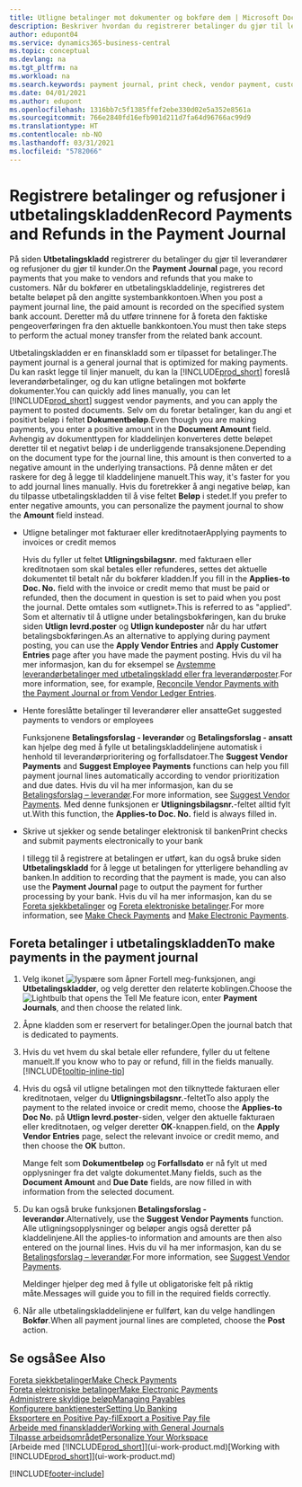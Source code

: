 ```yaml
---
title: Utligne betalinger mot dokumenter og bokføre dem | Microsoft Docs
description: Beskriver hvordan du registrerer betalinger du gjør til leverandører og refusjoner du gjør til kunder.
author: edupont04
ms.service: dynamics365-business-central
ms.topic: conceptual
ms.devlang: na
ms.tgt_pltfrm: na
ms.workload: na
ms.search.keywords: payment journal, print check, vendor payment, customer refund, creditor, debt, balance due, AP
ms.date: 04/01/2021
ms.author: edupont
ms.openlocfilehash: 1316bb7c5f1385ffef2ebe330d02e5a352e8561a
ms.sourcegitcommit: 766e2840fd16efb901d211d7fa64d96766ac99d9
ms.translationtype: HT
ms.contentlocale: nb-NO
ms.lasthandoff: 03/31/2021
ms.locfileid: "5782066"
---
```

# <a name="record-payments-and-refunds-in-the-payment-journal"></a><span data-ttu-id="922ff-103">Registrere betalinger og refusjoner i utbetalingskladden</span><span class="sxs-lookup"><span data-stu-id="922ff-103">Record Payments and Refunds in the Payment Journal</span></span>

<span data-ttu-id="922ff-104">På siden **Utbetalingskladd** registrerer du betalinger du gjør til leverandører og refusjoner du gjør til kunder.</span><span class="sxs-lookup"><span data-stu-id="922ff-104">On the **Payment Journal** page, you record payments that you make to vendors and refunds that you make to customers.</span></span> <span data-ttu-id="922ff-105">Når du bokfører en utbetalingskladdelinje, registreres det betalte beløpet på den angitte systembankkontoen.</span><span class="sxs-lookup"><span data-stu-id="922ff-105">When you post a payment journal line, the paid amount is recorded on the specified system bank account.</span></span> <span data-ttu-id="922ff-106">Deretter må du utføre trinnene for å foreta den faktiske pengeoverføringen fra den aktuelle bankkontoen.</span><span class="sxs-lookup"><span data-stu-id="922ff-106">You must then take steps to perform the actual money transfer from the related bank account.</span></span>  

<span data-ttu-id="922ff-107">Utbetalingskladden er en finanskladd som er tilpasset for betalinger.</span><span class="sxs-lookup"><span data-stu-id="922ff-107">The payment journal is a general journal that is optimized for making payments.</span></span> <span data-ttu-id="922ff-108">Du kan raskt legge til linjer manuelt, du kan la [!INCLUDE[prod_short](includes/prod_short.md)] foreslå leverandørbetalinger, og du kan utligne betalingen mot bokførte dokumenter.</span><span class="sxs-lookup"><span data-stu-id="922ff-108">You can quickly add lines manually, you can let [!INCLUDE[prod_short](includes/prod_short.md)] suggest vendor payments, and you can apply the payment to posted documents.</span></span> <span data-ttu-id="922ff-109">Selv om du foretar betalinger, kan du angi et positivt beløp i feltet **Dokumentbeløp**.</span><span class="sxs-lookup"><span data-stu-id="922ff-109">Even though you are making payments, you enter a positive amount in the **Document Amount** field.</span></span> <span data-ttu-id="922ff-110">Avhengig av dokumenttypen for kladdelinjen konverteres dette beløpet deretter til et negativt beløp i de underliggende transaksjonene.</span><span class="sxs-lookup"><span data-stu-id="922ff-110">Depending on the document type for the journal line, this amount is then converted to a negative amount in the underlying transactions.</span></span> <span data-ttu-id="922ff-111">På denne måten er det raskere for deg å legge til kladdelinjene manuelt.</span><span class="sxs-lookup"><span data-stu-id="922ff-111">This way, it's faster for you to add journal lines manually.</span></span> <span data-ttu-id="922ff-112">Hvis du foretrekker å angi negative beløp, kan du tilpasse utbetalingskladden til å vise feltet **Beløp** i stedet.</span><span class="sxs-lookup"><span data-stu-id="922ff-112">If you prefer to enter negative amounts, you can personalize the payment journal to show the **Amount** field instead.</span></span>  

- <span data-ttu-id="922ff-113">Utligne betalinger mot fakturaer eller kreditnotaer</span><span class="sxs-lookup"><span data-stu-id="922ff-113">Applying payments to invoices or credit memos</span></span>

    <span data-ttu-id="922ff-114">Hvis du fyller ut feltet **Utligningsbilagsnr.** med fakturaen eller kreditnotaen som skal betales eller refunderes, settes det aktuelle dokumentet til betalt når du bokfører kladden.</span><span class="sxs-lookup"><span data-stu-id="922ff-114">If you fill in the **Applies-to Doc. No.** field with the invoice or credit memo that must be paid or refunded, then the document in question is set to paid when you post the journal.</span></span> <span data-ttu-id="922ff-115">Dette omtales som «utlignet».</span><span class="sxs-lookup"><span data-stu-id="922ff-115">This is referred to as "applied".</span></span> <span data-ttu-id="922ff-116">Som et alternativ til å utligne under betalingsbokføringen, kan du bruke siden **Utlign levrd.poster** og **Utlign kundeposter** når du har utført betalingsbokføringen.</span><span class="sxs-lookup"><span data-stu-id="922ff-116">As an alternative to applying during payment posting, you can use the **Apply Vendor Entries** and **Apply Customer Entries** page after you have made the payment posting.</span></span> <span data-ttu-id="922ff-117">Hvis du vil ha mer informasjon, kan du for eksempel se [Avstemme leverandørbetalinger med utbetalingskladd eller fra leverandørposter](payables-how-apply-purchase-transactions-manually.md).</span><span class="sxs-lookup"><span data-stu-id="922ff-117">For more information, see, for example, [Reconcile Vendor Payments with the Payment Journal or from Vendor Ledger Entries](payables-how-apply-purchase-transactions-manually.md).</span></span>  

- <span data-ttu-id="922ff-118">Hente foreslåtte betalinger til leverandører eller ansatte</span><span class="sxs-lookup"><span data-stu-id="922ff-118">Get suggested payments to vendors or employees</span></span>

    <span data-ttu-id="922ff-119">Funksjonene **Betalingsforslag - leverandør** og **Betalingsforslag - ansatt** kan hjelpe deg med å fylle ut betalingskladdelinjene automatisk i henhold til leverandørprioritering og forfallsdatoer.</span><span class="sxs-lookup"><span data-stu-id="922ff-119">The **Suggest Vendor Payments** and **Suggest Employee Payments** functions can help you fill payment journal lines automatically according to vendor prioritization and due dates.</span></span> <span data-ttu-id="922ff-120">Hvis du vil ha mer informasjon, kan du se [Betalingsforslag – leverandør](payables-how-suggest-vendor-payments.md).</span><span class="sxs-lookup"><span data-stu-id="922ff-120">For more information, see [Suggest Vendor Payments](payables-how-suggest-vendor-payments.md).</span></span> <span data-ttu-id="922ff-121">Med denne funksjonen er **Utligningsbilagsnr.**-feltet alltid fylt ut.</span><span class="sxs-lookup"><span data-stu-id="922ff-121">With this function, the **Applies-to Doc. No.** field is always filled in.</span></span>  

- <span data-ttu-id="922ff-122">Skrive ut sjekker og sende betalinger elektronisk til banken</span><span class="sxs-lookup"><span data-stu-id="922ff-122">Print checks and submit payments electronically to your bank</span></span>

    <span data-ttu-id="922ff-123">I tillegg til å registrere at betalingen er utført, kan du også bruke siden **Utbetalingskladd** for å legge ut betalingen for ytterligere behandling av banken.</span><span class="sxs-lookup"><span data-stu-id="922ff-123">In addition to recording that the payment is made, you can also use the **Payment Journal** page to output the payment for further processing by your bank.</span></span> <span data-ttu-id="922ff-124">Hvis du vil ha mer informasjon, kan du se [Foreta sjekkbetalinger](payables-how-work-checks.md) og [Foreta elektroniske betalinger](finance-make-payments-with-bank-data-conversion-service-or-sepa-credit-transfer.md#exporting-payments-to-a-bank-file).</span><span class="sxs-lookup"><span data-stu-id="922ff-124">For more information, see [Make Check Payments](payables-how-work-checks.md) and [Make Electronic Payments](finance-make-payments-with-bank-data-conversion-service-or-sepa-credit-transfer.md#exporting-payments-to-a-bank-file).</span></span>  

## <a name="to-make-payments-in-the-payment-journal"></a><span data-ttu-id="922ff-125">Foreta betalinger i utbetalingskladden</span><span class="sxs-lookup"><span data-stu-id="922ff-125">To make payments in the payment journal</span></span>

1. <span data-ttu-id="922ff-126">Velg ikonet ![lyspære som åpner Fortell meg-funksjonen](media/ui-search/search_small.png "Fortell hva du vil gjøre"), angi **Utbetalingskladder**, og velg deretter den relaterte koblingen.</span><span class="sxs-lookup"><span data-stu-id="922ff-126">Choose the ![Lightbulb that opens the Tell Me feature](media/ui-search/search_small.png "Tell me what you want to do") icon, enter **Payment Journals**, and then choose the related link.</span></span>
2. <span data-ttu-id="922ff-127">Åpne kladden som er reservert for betalinger.</span><span class="sxs-lookup"><span data-stu-id="922ff-127">Open the journal batch that is dedicated to payments.</span></span>
3. <span data-ttu-id="922ff-128">Hvis du vet hvem du skal betale eller refundere, fyller du ut feltene manuelt.</span><span class="sxs-lookup"><span data-stu-id="922ff-128">If you know who to pay or refund, fill in the fields manually.</span></span> [!INCLUDE[tooltip-inline-tip](includes/tooltip-inline-tip_md.md)]
4. <span data-ttu-id="922ff-129">Hvis du også vil utligne betalingen mot den tilknyttede fakturaen eller kreditnotaen, velger du **Utligningsbilagsnr.**-feltet</span><span class="sxs-lookup"><span data-stu-id="922ff-129">To also apply the payment to the related invoice or credit memo, choose the **Applies-to Doc No.**</span></span> <span data-ttu-id="922ff-130">på **Utlign levrd.poster**-siden, velger den aktuelle fakturaen eller kreditnotaen, og velger deretter **OK**-knappen.</span><span class="sxs-lookup"><span data-stu-id="922ff-130">field, on the **Apply Vendor Entries** page, select the relevant invoice or credit memo, and then choose the **OK** button.</span></span>

    <span data-ttu-id="922ff-131">Mange felt som **Dokumentbeløp** og **Forfallsdato** er nå fylt ut med opplysninger fra det valgte dokumentet.</span><span class="sxs-lookup"><span data-stu-id="922ff-131">Many fields, such as the **Document Amount** and **Due Date** fields, are now filled in with information from the selected document.</span></span>
5. <span data-ttu-id="922ff-132">Du kan også bruke funksjonen **Betalingsforslag - leverandør**.</span><span class="sxs-lookup"><span data-stu-id="922ff-132">Alternatively, use the **Suggest Vendor Payments** function.</span></span> <span data-ttu-id="922ff-133">Alle utligningsopplysninger og beløper angis også deretter på kladdelinjene.</span><span class="sxs-lookup"><span data-stu-id="922ff-133">All the applies-to information and amounts are then also entered on the journal lines.</span></span> <span data-ttu-id="922ff-134">Hvis du vil ha mer informasjon, kan du se [Betalingsforslag – leverandør](payables-how-suggest-vendor-payments.md).</span><span class="sxs-lookup"><span data-stu-id="922ff-134">For more information, see [Suggest Vendor Payments](payables-how-suggest-vendor-payments.md).</span></span>

    <span data-ttu-id="922ff-135">Meldinger hjelper deg med å fylle ut obligatoriske felt på riktig måte.</span><span class="sxs-lookup"><span data-stu-id="922ff-135">Messages will guide you to fill in the required fields correctly.</span></span>
6.  <span data-ttu-id="922ff-136">Når alle utbetalingskladdelinjene er fullført, kan du velge handlingen **Bokfør**.</span><span class="sxs-lookup"><span data-stu-id="922ff-136">When all payment journal lines are completed, choose the **Post** action.</span></span>

## <a name="see-also"></a><span data-ttu-id="922ff-137">Se også</span><span class="sxs-lookup"><span data-stu-id="922ff-137">See Also</span></span>
[<span data-ttu-id="922ff-138">Foreta sjekkbetalinger</span><span class="sxs-lookup"><span data-stu-id="922ff-138">Make Check Payments</span></span>](payables-how-work-checks.md)  
[<span data-ttu-id="922ff-139">Foreta elektroniske betalinger</span><span class="sxs-lookup"><span data-stu-id="922ff-139">Make Electronic Payments</span></span>](finance-make-payments-with-bank-data-conversion-service-or-sepa-credit-transfer.md#exporting-payments-to-a-bank-file)  
[<span data-ttu-id="922ff-140">Administrere skyldige beløp</span><span class="sxs-lookup"><span data-stu-id="922ff-140">Managing Payables</span></span>](payables-manage-payables.md)  
[<span data-ttu-id="922ff-141">Konfigurere banktjenester</span><span class="sxs-lookup"><span data-stu-id="922ff-141">Setting Up Banking</span></span>](bank-setup-banking.md)  
[<span data-ttu-id="922ff-142">Eksportere en Positive Pay-fil</span><span class="sxs-lookup"><span data-stu-id="922ff-142">Export a Positive Pay file</span></span>](finance-how-positive-pay.md)  
[<span data-ttu-id="922ff-143">Arbeide med finanskladder</span><span class="sxs-lookup"><span data-stu-id="922ff-143">Working with General Journals</span></span>](ui-work-general-journals.md)  
[<span data-ttu-id="922ff-144">Tilpasse arbeidsområdet</span><span class="sxs-lookup"><span data-stu-id="922ff-144">Personalize Your Workspace</span></span>](ui-personalization-user.md)  
<span data-ttu-id="922ff-145">[Arbeide med [!INCLUDE[prod_short](includes/prod_short.md)]](ui-work-product.md)</span><span class="sxs-lookup"><span data-stu-id="922ff-145">[Working with [!INCLUDE[prod_short](includes/prod_short.md)]](ui-work-product.md)</span></span>  


[!INCLUDE[footer-include](includes/footer-banner.md)]